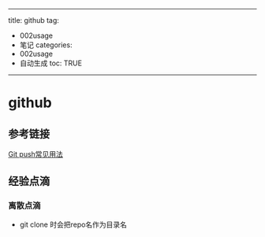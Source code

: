  ---
title: github 
tag: 
- 002usage 
- 笔记
categories:
- 002usage 
- 自动生成
toc: TRUE
--- 
<h1 id="github">github</h1>
<h2 id="参考链接">参考链接</h2>
<p><a href="https://www.cnblogs.com/qianqiannian/p/6008140.html">Git push常见用法</a></p>
<p><a href=""></a></p>
<p><a href=""></a></p>
<p><a href=""></a></p>
<p><a href=""></a></p>
<h2 id="经验点滴">经验点滴</h2>
<h3 id="离散点滴">离散点滴</h3>
<ul>
<li>git clone 时会把repo名作为目录名</li>
</ul>
